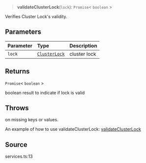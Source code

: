> **validateClusterLock**(`lock`): `Promise`< `boolean` \>

Verifies Cluster Lock's validity.

## Parameters

| Parameter | Type | Description |
| :------ | :------ | :------ |
| `lock` | [`ClusterLock`](../type-aliases/ClusterLock.md) | cluster lock |

## Returns

`Promise`< `boolean` \>

boolean result to indicate if lock is valid

## Throws

on missing keys or values.

An example of how to use validateClusterLock:
[validateClusterLock](https://github.com/ObolNetwork/obol-sdk-examples/blob/main/TS-Example/index.ts)

## Source

services.ts:13
